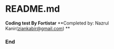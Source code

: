 # README.md

**Coding test By Fortistar**
**Completed by: Nazrul Kanir(ziankabir@gmail.com) **


### End